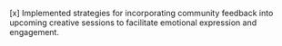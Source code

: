 [x] Implemented strategies for incorporating community feedback into upcoming creative sessions to facilitate emotional expression and engagement.
